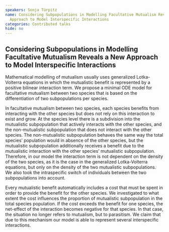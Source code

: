 ```yaml
---
speakers: Sonja Türpitz
name: Considering Subpopulations in Modelling Facultative Mutualism Reveals a New
  Approach to Model Interspecific Interactions
categories: Contributed talks
hide: no
---
```


## Considering Subpopulations in Modelling Facultative Mutualism Reveals a New Approach to Model Interspecific Interactions

Mathematical modelling of mutualism usually uses generalized Lotka-Volterra equations in which the mutualistic benefit is represented by a positive bilinear interaction term. We propose a minimal ODE model for facultative mutualism between two species that is based on the differentiation of two subpopulations per species. 
 
 In facultative mutualism between two species, each species benefits from interacting with the other species but does not rely on this interaction to exist and grow. At the species level there is a subdivision into the mutualistic subpopulation that actively interacts with the other species, and the non-mutualistic subpopulation that does not interact with the other species. The non-mutualistic subpopulation behaves the same way the total species’ population would in absence of the other species, but the mutualistic subpopulation additionally receives a benefit due to the mutualistic interaction with the other species’ mutualistic subpopulation. Therefore, in our model the interaction term is not dependent on the density of the two species, as it is the case in the generalized Lotka-Volterra equations, but only on the density of the two mutualistic subpopulations. We also took the intraspecific switch of individuals between the two subpopulations into account.
 
 Every mutualistic benefit automatically includes a cost that must be spent in order to provide the benefit for the other species. We investigated to what extent the cost influences the proportion of mutualistic subpopulation in the total species population. If the cost exceeds the benefit for one species, the net-effect of the interaction becomes negative for that species. In that case, the situation no longer refers to mutualism, but to parasitism. We claim that due to this mechanism our model is able to represent several interspecific interactions.



